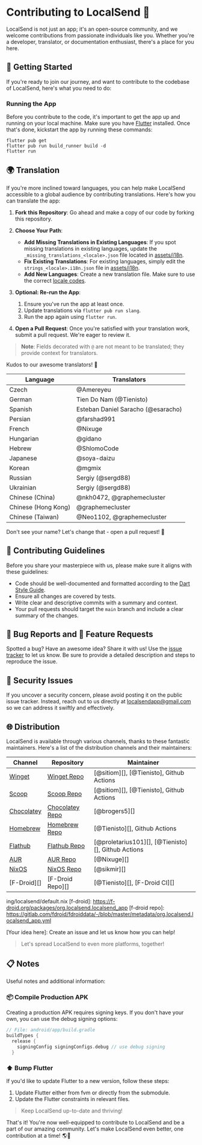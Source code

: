 # Contributing to LocalSend 🌟

LocalSend is not just an app; it's an open-source community, and we welcome contributions from passionate individuals like you. Whether you're a developer, translator, or documentation enthusiast, there's a place for you here.

## 🚀 Getting Started

If you're ready to join our journey, and want to contribute to the codebase of LocalSend, here's what you need to do:

### Running the App

Before you contribute to the code, it's important to get the app up and running on your local machine. Make sure you have [Flutter](https://flutter.dev) installed. Once that's done, kickstart the app by running these commands:

```shell
flutter pub get
flutter pub run build_runner build -d
flutter run
```

## 🌍 Translation

If you're more inclined toward languages, you can help make LocalSend accessible to a global audience by contributing translations. Here's how you can translate the app:

1. **Fork this Repository**: Go ahead and make a copy of our code by forking this repository.

2. **Choose Your Path**:
   - **Add Missing Translations in Existing Languages**: If you spot missing translations in existing languages, update the `_missing_translations_<locale>.json` file located in [assets/i18n](https://github.com/localsend/localsend/tree/main/app/assets/i18n).
   - **Fix Existing Translations**: For existing languages, simply edit the `strings_<locale>.i18n.json` file in [assets/i18n](https://github.com/localsend/localsend/tree/main/app/assets/i18n).
   - **Add New Languages**: Create a new translation file. Make sure to use the correct [locale codes](https://saimana.com/list-of-country-locale-code/).

3. **Optional: Re-run the App**:
   1. Ensure you've run the app at least once.
   2. Update translations via `flutter pub run slang`.
   3. Run the app again using `flutter run`.

4. **Open a Pull Request**: Once you're satisfied with your translation work, submit a pull request. We're eager to review it.

> **Note**: Fields decorated with `@` are not meant to be translated; they provide context for translators.

Kudos to our awesome translators! 🙏

| Language            | Translators                              |
|---------------------|------------------------------------------|
| Czech               | @Amereyeu                                |
| German              | Tien Do Nam (@Tienisto)                  |
| Spanish             | Esteban Daniel Saracho (@esaracho)       |
| Persian             | @farshad991                              |
| French              | @Nixuge                                  |
| Hungarian           | @gidano                                  |
| Hebrew              | @ShlomoCode                              |
| Japanese            | @soya-daizu                              |
| Korean              | @mgmix                                   |
| Russian             | Sergiy (@sergd88)                        |
| Ukrainian           | Sergiy (@sergd88)                        |
| Chinese (China)     | @nkh0472, @graphemecluster               |
| Chinese (Hong Kong) | @graphemecluster                         |
| Chinese (Taiwan)    | @Neo1102, @graphemecluster               |

Don't see your name? Let's change that - open a pull request! 🚀

## 📝 Contributing Guidelines

Before you share your masterpiece with us, please make sure it aligns with these guidelines:

- Code should be well-documented and formatted according to the [Dart Style Guide](https://dart.dev/guides/language/effective-dart/style).
- Ensure all changes are covered by tests.
- Write clear and descriptive commits with a summary and context.
- Your pull requests should target the `main` branch and include a clear summary of the changes.

## 🐛 Bug Reports and 🚀 Feature Requests

Spotted a bug? Have an awesome idea? Share it with us! Use the [issue tracker](https://github.com/localsend/localsend/issues) to let us know. Be sure to provide a detailed description and steps to reproduce the issue.

## 🔐 Security Issues

If you uncover a security concern, please avoid posting it on the public issue tracker. Instead, reach out to us directly at [localsendapp@gmail.com](mailto:localsendapp@gmail.com) so we can address it swiftly and effectively.

## 🌐 Distribution

LocalSend is available through various channels, thanks to these fantastic maintainers. Here's a list of the distribution channels and their maintainers:

| Channel        | Repository          | Maintainer                                         |
|----------------|---------------------|----------------------------------------------------|
| [Winget][]     | [Winget Repo][]     | [@sitiom][], [@Tienisto], Github Actions           |
| [Scoop][]      | [Scoop Repo][]      | [@sitiom][], [@Tienisto], Github Actions           |
| [Chocolatey][] | [Chocolatey Repo][] | [@brogers5][]                                      |
| [Homebrew][]   | [Homebrew Repo][]   | [@Tienisto][], Github Actions                      |
| [Flathub][]    | [Flathub Repo][]    | [@proletarius101][], [@Tienisto][], Github Actions |
| [AUR][]        | [AUR Repo][]        | [@Nixuge][]                                        |
| [NixOS][]      | [NixOS Repo][]      | [@sikmir][]                                        |
| [F-Droid][]    | [F-Droid Repo][]    | [@Tienisto][], [F-Droid CI][]                      |

[winget]: https://github.com/microsoft/winget-pkgs/tree/master/manifests/l/LocalSend/LocalSend
[winget repo]: https://github.com/microsoft/winget-pkgs/tree/master/manifests/l/LocalSend/LocalSend
[scoop]: https://scoop.sh/#/apps?s=0&d=1&o=true&q=localsend&id=fb88113be361ca32c0dcac423cb4afdeda0b0c66
[scoop repo]: https://github.com/ScoopInstaller/Extras/blob/master/bucket/localsend.json
[chocolatey]: https://community.chocolatey.org/packages/localsend
[chocolatey repo]: https://github.com/brogers5/chocolatey-package-localsend/tree/main
[homebrew]: https://github.com/localsend/homebrew-localsend
[homebrew repo]: https://github.com/localsend/homebrew-localsend
[flathub]: https://flathub.org/apps/details/org.localsend.localsend_app
[flathub repo]: https://github.com/flathub/org.localsend.localsend_app
[aur]: https://aur.archlinux.org/packages/localsend-bin
[aur repo]: https://aur.archlinux.org/localsend-bin.git
[nixos]: https://search.nixos.org/packages?show=localsend
[nixos repo]: https://github.com/NixOS/nixpkgs/blob/master/pkgs/applications/network

ing/localsend/default.nix
[f-droid]: https://f-droid.org/packages/org.localsend.localsend_app
[f-droid repo]: https://gitlab.com/fdroid/fdroiddata/-/blob/master/metadata/org.localsend.localsend_app.yml

[Your idea here]: Create an issue and let us know how you can help!

> Let's spread LocalSend to even more platforms, together!

## 📋 Notes

Useful notes and additional information:

### 📦 Compile Production APK

Creating a production APK requires signing keys. If you don't have your own, you can use the debug signing options:

```groovy
// File: android/app/build.gradle
buildTypes {
  release {
    signingConfig signingConfigs.debug // use debug signing
  }
```

### ⬆️ Bump Flutter

If you'd like to update Flutter to a new version, follow these steps:

1. Update Flutter either from fvm or directly from the submodule.
2. Update the Flutter constraints in relevant files.

> Keep LocalSend up-to-date and thriving!

That's it! You're now well-equipped to contribute to LocalSend and be a part of our amazing community. Let's make LocalSend even better, one contribution at a time! 🌎🚀
